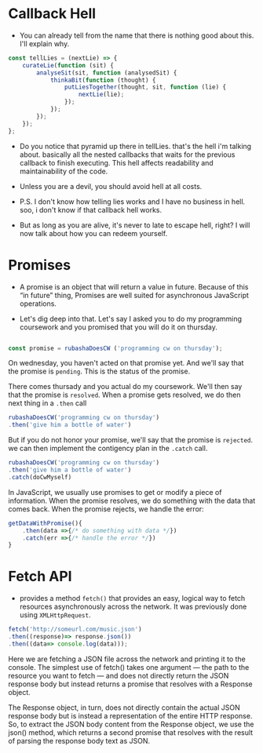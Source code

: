 # Callback Hell

- You can already tell from the name that there is nothing good about this. I'll explain why.

```Javascript
const tellLies = (nextLie) => {
	curateLie(function (sit) {
		analyseSit(sit, function (analysedSit) {
			thinkaBit(function (thought) {
				putLiesTogether(thought, sit, function (lie) {
					nextLie(lie);
				});
			});
		});
	});
};

```

- Do you notice that pyramid up there in tellLies. that's the hell i'm talking about. basically all the nested callbacks that waits for the previous callback to finish executing. This hell affects readability and maintainability of the code.

- Unless you are a devil, you should avoid hell at all costs.
- P.S. I don't know how telling lies works and I have no business in hell. soo, i don't know if that callback hell works.

- But as long as you are alive, it's never to late to escape hell, right? I will now talk about how you can redeem yourself.

# Promises

- A promise is an object that will return a value in future. Because of this “in future” thing, Promises are well suited for asynchronous JavaScript operations.

- Let's dig deep into that. Let's say I asked you to do my programming coursework and you promised that you will do it on thursday.

```Javascript

const promise = rubashaDoesCW ('programming cw on thursday');

```

On wednesday, you haven't acted on that promise yet. And we'll say that the promise is `pending`. This is the status of the promise.

There comes thursady and you actual do my coursework. We'll then say that the promise is `resolved`. When a promise gets resolved, we do then next thing in a `.then` call

```Javascript
rubashaDoesCW('programming cw on thursday')
.then('give him a bottle of water')

```

But if you do not honor your promise, we'll say that the promise is `rejected`. we can then implement the contigency plan in the `.catch` call.

```Javascript
rubashaDoesCW('programming cw on thursday')
.then('give him a bottle of water')
.catch(doCwMyself)

```

In JavaScript, we usually use promises to get or modify a piece of information. When the promise resolves, we do something with the data that comes back. When the promise rejects, we handle the error:

```Javascript
getDataWithPromise(){
	.then(data =>{/* do something with data */})
	.catch(err =>{/* handle the error */})
}
```

# Fetch API

- provides a method `fetch()` that provides an easy, logical way to fetch resources asynchronously across the network.
  It was previously done using `XMLHttpRequest`.

```Javascript
fetch('http://someurl.com/music.json')
.then((response)=> response.json())
.then((data=> console.log(data)));

```

Here we are fetching a JSON file across the network and printing it to the console. The simplest use of fetch() takes one argument — the path to the resource you want to fetch — and does not directly return the JSON response body but instead returns a promise that resolves with a Response object.

The Response object, in turn, does not directly contain the actual JSON response body but is instead a representation of the entire HTTP response. So, to extract the JSON body content from the Response object, we use the json() method, which returns a second promise that resolves with the result of parsing the response body text as JSON.
